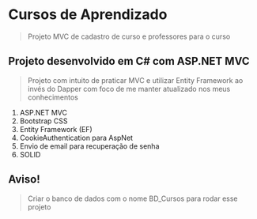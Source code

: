# Cursos de Aprendizado
> Projeto MVC de cadastro de curso e professores para o curso
## Projeto desenvolvido em C# com ASP.NET MVC
> Projeto com intuito de praticar MVC e utilizar Entity Framework ao invés do Dapper com foco de me manter atualizado nos meus conhecimentos
1. ASP.NET MVC
2. Bootstrap CSS
3. Entity Framework (EF)
4. CookieAuthentication para AspNet
5. Envio de email para recuperação de senha
6. SOLID
## Aviso!
> Criar o banco de dados com o nome BD_Cursos para rodar esse projeto
